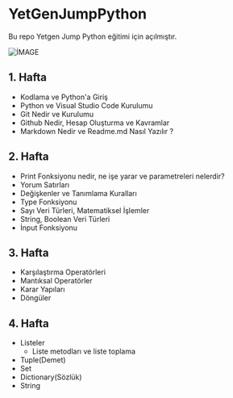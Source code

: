 # YetGenJumpPython

Bu repo Yetgen Jump Python eğitimi için açılmıştır.


![İMAGE](https://yetkingencler.com/wp-content/uploads/2022/06/2-e1655718809102.png)


## 1. Hafta

 - Kodlama ve Python'a Giriş
 - Python ve Visual Studio Code Kurulumu
 - Git Nedir ve Kurulumu
 - Github Nedir, Hesap Oluşturma ve Kavramlar
 - Markdown Nedir ve Readme.md Nasıl Yazılır ?


 ## 2. Hafta 
 - Print Fonksiyonu nedir, ne işe yarar ve parametreleri nelerdir?
 - Yorum Satırları
 - Değişkenler ve Tanımlama Kuralları
 - Type Fonksiyonu
 - Sayı Veri Türleri, Matematiksel İşlemler
 - String, Boolean Veri Türleri
 - İnput Fonksiyonu

 ## 3. Hafta
 - Karşılaştırma Operatörleri
 - Mantıksal Operatörler
 - Karar Yapıları
 - Döngüler

 ## 4. Hafta
 - Listeler
   - Liste metodları ve liste toplama
 - Tuple(Demet)
 - Set
 - Dictionary(Sözlük)
 - String    

